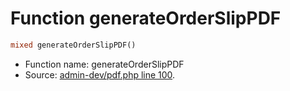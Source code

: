 Function generateOrderSlipPDF
===========================





```php
mixed generateOrderSlipPDF()
```

* Function name: generateOrderSlipPDF
* Source: [admin-dev/pdf.php line 100](https://github.com/PrestaShop/PrestaShop/blob/1.5.0.3/admin-dev/pdf.php#L100).

